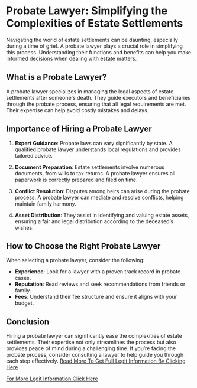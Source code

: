 # Probate Lawyer: Simplifying the Complexities of Estate Settlements

Navigating the world of estate settlements can be daunting, especially during a time of grief. A probate lawyer plays a crucial role in simplifying this process. Understanding their functions and benefits can help you make informed decisions when dealing with estate matters.

## What is a Probate Lawyer?

A probate lawyer specializes in managing the legal aspects of estate settlements after someone's death. They guide executors and beneficiaries through the probate process, ensuring that all legal requirements are met. Their expertise can help avoid costly mistakes and delays.

## Importance of Hiring a Probate Lawyer

1. **Expert Guidance**: Probate laws can vary significantly by state. A qualified probate lawyer understands local regulations and provides tailored advice.
  
2. **Document Preparation**: Estate settlements involve numerous documents, from wills to tax returns. A probate lawyer ensures all paperwork is correctly prepared and filed on time.

3. **Conflict Resolution**: Disputes among heirs can arise during the probate process. A probate lawyer can mediate and resolve conflicts, helping maintain family harmony.

4. **Asset Distribution**: They assist in identifying and valuing estate assets, ensuring a fair and legal distribution according to the deceased’s wishes.

## How to Choose the Right Probate Lawyer

When selecting a probate lawyer, consider the following:

- **Experience**: Look for a lawyer with a proven track record in probate cases.
- **Reputation**: Read reviews and seek recommendations from friends or family.
- **Fees**: Understand their fee structure and ensure it aligns with your budget.

## Conclusion

Hiring a probate lawyer can significantly ease the complexities of estate settlements. Their expertise not only streamlines the process but also provides peace of mind during a challenging time. If you’re facing the probate process, consider consulting a lawyer to help guide you through each step effectively.
[Read More To Get Full Legit Information By Clicking Here](https://www.legitinformation.com/2024/12/probate-lawyer.html)

[For More Legit Information Click Here](legitinformation.com)
